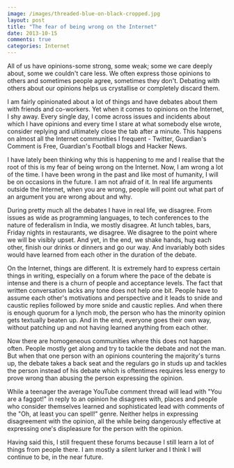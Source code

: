 ```yaml
---
image: /images/threaded-blue-on-black-cropped.jpg
layout: post
title: "The fear of being wrong on the Internet"
date: 2013-10-15
comments: true
categories: Internet
---
```

All of us have opinions-some strong, some weak; some we care deeply about, some we couldn't care less. We often express those opinions to others and sometimes people agree, sometimes they don't. Debating with others about our opinions helps us crystallise or completely discard them.

I am fairly opinionated about a lot of things and have debates about them with friends and co-workers. Yet when it comes to opinions on the Internet, I shy away. Every single day, I come across issues and incidents about which I have opinions and every time I stare at what somebody else wrote, consider replying and ultimately close the tab after a minute. This happens on almost all the Internet communities I frequent - Twitter, Guardian's Comment is Free, Guardian's Football blogs and Hacker News.

I have lately been thinking why this is happening to me and I realise that the root of this is my fear of being wrong on the Internet. Now, I am wrong a lot of the time. I have been wrong in the past and like most of humanity, I will be on occasions in the future. I am not afraid of it. In real life arguments outside the Internet, when you are wrong, people will point out what part of an argument you are wrong about and why.

During pretty much all the debates I have in real life, we disagree. From issues as wide as programming languages, to tech conferences to the nature of federalism in India, we mostly disagree. At lunch tables, bars, Friday nights in restaurants, we disagree. We disagree to the point where we will be visibly upset. And yet, in the end, we shake hands, hug each other, finish our drinks or dinners and go our way. And invariably both sides would have learned from each other in the duration of the debate.

On the Internet, things are different. It is extremely hard to express certain things in writing, especially on a forum where the pace of the debate is intense and there is a churn of people and acceptance levels. The fact that written conversation lacks any tone does not help one bit. People have to assume each other's motivations and perspective and it leads to snide and caustic replies followed by more snide and caustic replies. And when there is enough quorum for a lynch mob, the person who has the minority opinion gets textually beaten up. And in the end, everyone goes their own way, without patching up and not having learned anything from each other.

Now there are homogeneous communities where this does not happen often. People mostly get along and try to tackle the debate and not the man. But when that one person with an opinions countering the majority's turns up, the debate takes a back seat and the regulars go in studs up and tackles the person instead of his debate which is oftentimes requires less energy to prove wrong than abusing the person expressing the opinion.

While a teenager the average YouTube comment thread will lead with "You are a faggot!" in reply to an opinion he disagrees with, places and people who consider themselves learned and sophisticated lead with comments of the "Oh, at least you can spell!" genre. Neither helps in expressing disagreement with the opinion, all the while being dangerously effective at expressing one's displeasure for the person with the opinion.

Having said this, I still frequent these forums because I still learn a lot of things from people there. I am mostly a silent lurker and I think I will continue to be, in the near future.